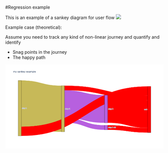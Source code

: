 #Regression example

This is an example of a sankey diagram for user flow
<img referrerpolicy="no-referrer-when-downgrade" src="http://34.111.19.16/images/a.png?event-name=documentation&event-value=documentation&event-source=github_metabase_data_api&url=examples/sankey_example/README.md" />

Example case (theoretical):

Assume you need to track any kind of non-linear journey and quantify and identify

* Snag points in the journey
* The happy path



![sankey](sankey_example.png)